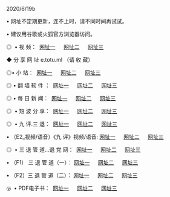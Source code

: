 <p>2020/6/19b
<p>• 网址不定期更新，连不上时，请不同时间再试试。
<p>• 建议用谷歌或火狐官方浏览器访问。
<p>◎  • 视 频： 
<a href="http://eca.csso.press/" target="_blank">网址一</a> 　 
<a href="http://eba.csso.press/" target="_blank">网址二</a> 　 
<a href="http://eaa.csso.press/b.html" target="_blank">网址三</a>

<p>◆ 分 享 网 址  e.totu.ml   （请 收 藏） </p>

<p>◎•  小 站：  
<a href="http://eca.csso.press/f.html" target="_blank">网址一</a> 　 
<a href="http://eba.csso.press/h.html" target="_blank">网址二</a> 　 
<a href="http://eaa.csso.press/k/" target="_blank">网址三</a></p><p>

<p>◎  • 翻 墙 软 件 ：  
<a href="http://eca.csso.press/ff/" target="_blank">网址一</a> 　 
<a href="http://eba.csso.press/s/read/a1_nd.html" target="_blank">网址二</a> 　 
<a href="http://eaa.csso.press/ff/index.html" target="_blank">网址三</a></p>
<p>◎  • 每 日 新 闻：  
<a href="http://eca.csso.press/day/" target="_blank">网址一</a> 　 
<a href="http://eba.csso.press/day/" target="_blank">网址二</a> 　 
<a href="http://eaa.csso.press/day/index.html" target="_blank">网址三</a></p>
<p>◎   • 短 波 分 享：  
<a href="http://eca.csso.press/h/" target="_blank">网址一</a> 　 
<a href="http://eaa.csso.press/h/" target="_blank">网址二</a> 　 
<a href="http://eba.csso.press/h/index.html" target="_blank">网址三</a></p>
<p>◎   • 九 评.三 退：  
<a href="http://eca.csso.press/t/" target="_blank">网址一</a> 　 
<a href="http://eaa.csso.press/v2/index.html" target="_blank">网址二</a> 　 
<a href="http://eba.csso.press/tt/index.html" target="_blank">网址三</a> 　</p>
<p>  • （E2_视频/语音）《九 评》视频/语音: 
<a href="http://eca.csso.press/7738.html" target="_blank">网址一</a> 　 
<a href="http://eaa.csso.press/7614.html" target="_blank">网址二</a> 　 
<a href="http://eba.csso.press/7633.html" target="_blank">网址三</a></p>
<p>◎   • 三 退 管 道...退 党 网：  
<a href="http://eca.csso.press/go/td1.html" target="_blank">网址一</a> 　 
<a href="http://eaa.csso.press/go/td2.html" target="_blank">网址二</a> 　 
<a href="http://eba.csso.press/go/td3.html" target="_blank">网址三</a></p>
<p>  • （F1） 三 退 管 道（一）： 
<a href="http://eca.csso.press/dd/" target="_blank">网址一</a> 　 
<a href="http://eaa.csso.press/s/read/a1_tdx.html" target="_blank">网址二</a> 　 
<a href="http://eba.csso.press/dd/" target="_blank">网址三</a></p>
<p>  • （F2）三 退 管 道（二）： 
<a href="http://eaa.csso.press/d/" target="_blank">网址一</a> 　 
<a href="http://eca.csso.press/d/index.html" target="_blank">网址二</a> 　 
<a href="http://eba.csso.press/d/" target="_blank">网址三</a></p>
<p>◎   • PDF电子书：  
<a href="http://eca.csso.press/p/" target="_blank">网址一</a> 　 
<a href="http://eba.csso.press/p/index.html" target="_blank">网址二</a> 　 
<a href="http://eaa.csso.press/p/" target="_blank">网址三</a></p>
